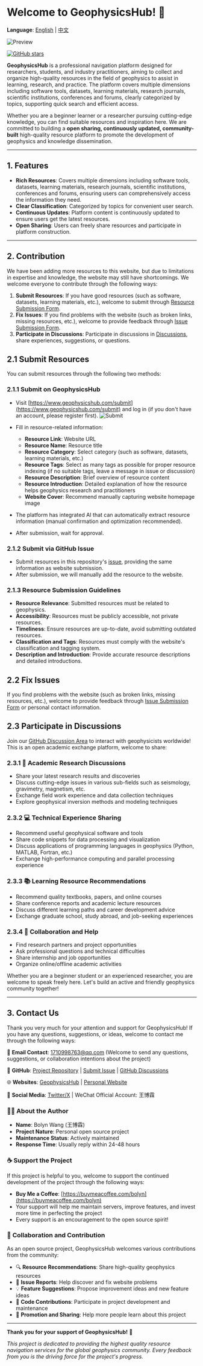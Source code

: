 # Welcome to GeophysicsHub! 🎉

**Language**: [English](README.md) | [中文](README.zh.md)

![Preview](static/preview.jpg)

<a href="https://github.com/BolynWang/GeophysicsHub" target="_blank"><img src="https://img.shields.io/github/stars/BolynWang/GeophysicsHub?style=social" alt="GitHub stars" /></a>

**GeophysicsHub** is a professional navigation platform designed for researchers, students, and industry practitioners, aiming to collect and organize high-quality resources in the field of geophysics to assist in learning, research, and practice. The platform covers multiple dimensions including software tools, datasets, learning materials, research journals, scientific institutions, conferences and forums, clearly categorized by topics, supporting quick search and efficient access.

Whether you are a beginner learner or a researcher pursuing cutting-edge knowledge, you can find suitable resources and inspiration here. We are committed to building a **open sharing, continuously updated, community-built** high-quality resource platform to promote the development of geophysics and knowledge dissemination.

---

## 1. Features

- **Rich Resources**: Covers multiple dimensions including software tools, datasets, learning materials, research journals, scientific institutions, conferences and forums, ensuring users can comprehensively access the information they need.
- **Clear Classification**: Categorized by topics for convenient user search.
- **Continuous Updates**: Platform content is continuously updated to ensure users get the latest resources.
- **Open Sharing**: Users can freely share resources and participate in platform construction.

---

## 2. Contribution

We have been adding more resources to this website, but due to limitations in expertise and knowledge, the website may still have shortcomings. We welcome everyone to contribute through the following ways:

1. **Submit Resources**: If you have good resources (such as software, datasets, learning materials, etc.), welcome to submit through [Resource Submission Form](https://github.com/BolynWang/GeophysicsHub/issues/new?assignees=&labels=resource&projects=&template=resource_submission.yml).
2. **Fix Issues**: If you find problems with the website (such as broken links, missing resources, etc.), welcome to provide feedback through [Issue Submission Form](https://github.com/BolynWang/GeophysicsHub/issues/new?assignees=&labels=bug&projects=&template=bug_report.yml).
3. **Participate in Discussions**: Participate in discussions in [Discussions](https://github.com/BolynWang/GeophysicsHub/discussions), share experiences, suggestions, or questions.

## 2.1 Submit Resources

You can submit resources through the following two methods:

### 2.1.1 Submit on GeophysicsHub

- Visit [https://www.geophysicshub.com/submit](https://www.geophysicshub.com/submit) and log in (if you don't have an account, please register first).
![Submit](static/submit.jpg)

- Fill in resource-related information:
  - **Resource Link**: Website URL
  - **Resource Name**: Resource title
  - **Resource Category**: Select category (such as software, datasets, learning materials, etc.)
  - **Resource Tags**: Select as many tags as possible for proper resource indexing (if no suitable tags, leave a message in issue or discussion)
  - **Resource Description**: Brief overview of resource content
  - **Resource Introduction**: Detailed explanation of how the resource helps geophysics research and practitioners
  - **Website Cover**: Recommend manually capturing website homepage image
- The platform has integrated AI that can automatically extract resource information (manual confirmation and optimization recommended).
- After submission, wait for approval.

### 2.1.2 Submit via GitHub Issue

- Submit resources in this repository's [issue](https://github.com/BolynWang/GeophysicsHub/issues), providing the same information as website submission.
- After submission, we will manually add the resource to the website.

### 2.1.3 Resource Submission Guidelines

- **Resource Relevance**: Submitted resources must be related to geophysics.
- **Accessibility**: Resources must be publicly accessible, not private resources.
- **Timeliness**: Ensure resources are up-to-date, avoid submitting outdated resources.
- **Classification and Tags**: Resources must comply with the website's classification and tagging system.
- **Description and Introduction**: Provide accurate resource descriptions and detailed introductions.

## 2.2 Fix Issues

If you find problems with the website (such as broken links, missing resources, etc.), welcome to provide feedback through [Issue Submission Form](https://github.com/BolynWang/GeophysicsHub/issues/new?assignees=&labels=bug&projects=&template=bug_report.yml) or personal contact information.

## 2.3 Participate in Discussions

Join our [GitHub Discussion Area](https://github.com/BolynWang/GeophysicsHub/discussions) to interact with geophysicists worldwide! This is an open academic exchange platform, welcome to share:

### 2.3.1 🔬 **Academic Research Discussions**
- Share your latest research results and discoveries
- Discuss cutting-edge issues in various sub-fields such as seismology, gravimetry, magnetism, etc.
- Exchange field work experience and data collection techniques
- Explore geophysical inversion methods and modeling techniques

### 2.3.2 💻 **Technical Experience Sharing**
- Recommend useful geophysical software and tools
- Share code snippets for data processing and visualization
- Discuss applications of programming languages in geophysics (Python, MATLAB, Fortran, etc.)
- Exchange high-performance computing and parallel processing experience

### 2.3.3 📚 **Learning Resource Recommendations**
- Recommend quality textbooks, papers, and online courses
- Share conference reports and academic lecture resources
- Discuss different learning paths and career development advice
- Exchange graduate school, study abroad, and job-seeking experiences

### 2.3.4 🤝 **Collaboration and Help**
- Find research partners and project opportunities
- Ask professional questions and technical difficulties
- Share internship and job opportunities
- Organize online/offline academic activities

Whether you are a beginner student or an experienced researcher, you are welcome to speak freely here. Let's build an active and friendly geophysics community together!

---

## 3. Contact Us

Thank you very much for your attention and support for GeophysicsHub! If you have any questions, suggestions, or ideas, welcome to contact me through the following ways:

📧 **Email Contact**: [1710998763@qq.com](mailto:1710998763@qq.com) (Welcome to send any questions, suggestions, or collaboration intentions about the project)

🐙 **GitHub**: [Project Repository](https://github.com/BolynWang/GeophysicsHub) | [Submit Issue](https://github.com/BolynWang/GeophysicsHub/issues) | [GitHub Discussions](https://github.com/BolynWang/GeophysicsHub/discussions)

🌐 **Websites**: [GeophysicsHub](https://www.geophysicshub.com) | [Personal Website](https://wbolyn.com)

📱 **Social Media**: [Twitter/X](https://x.com/bolyn_wang) | WeChat Official Account: 王博霖

### 👨‍💻 **About the Author**
- **Name**: Bolyn Wang (王博霖)
- **Project Nature**: Personal open source project
- **Maintenance Status**: Actively maintained
- **Response Time**: Usually reply within 24-48 hours

### ☕ **Support the Project**
If this project is helpful to you, welcome to support the continued development of the project through the following ways:
- **Buy Me a Coffee**: [https://buymeacoffee.com/bolyn](https://buymeacoffee.com/bolyn)
- Your support will help me maintain servers, improve features, and invest more time in perfecting the project
- Every support is an encouragement to the open source spirit!

### 🤝 **Collaboration and Contribution**
As an open source project, GeophysicsHub welcomes various contributions from the community:
- 🔍 **Resource Recommendations**: Share high-quality geophysics resources
- 🐛 **Issue Reports**: Help discover and fix website problems
- 💡 **Feature Suggestions**: Propose improvement ideas and new feature ideas
- 🔧 **Code Contributions**: Participate in project development and maintenance
- 📢 **Promotion and Sharing**: Help more people learn about this project

---

**Thank you for your support of GeophysicsHub!** 🙏

*This project is dedicated to providing the highest quality resource navigation services for the global geophysics community. Every feedback from you is the driving force for the project's progress.*
        